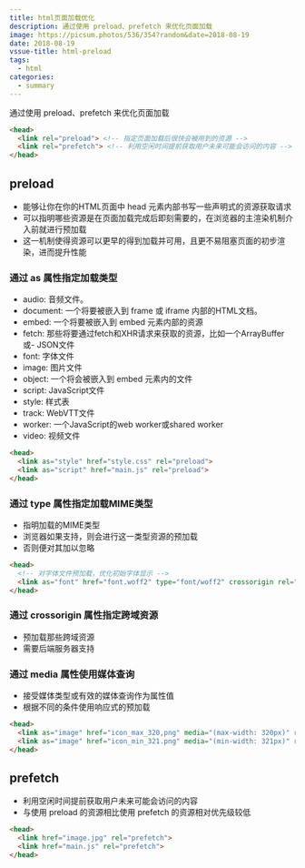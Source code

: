 ```yaml
---
title: html页面加载优化
description: 通过使用 preload、prefetch 来优化页面加载
image: https://picsum.photos/536/354?random&date=2018-08-19
date: 2018-08-19
vssue-title: html-preload
tags:
  - html
categories:
  - summary
---
```


通过使用 preload、prefetch 来优化页面加载

<!-- more -->

``` html
<head>
  <link rel="preload"> <!-- 指定页面加载后很快会被用到的资源 -->
  <link rel="prefetch"> <!-- 利用空闲时间提前获取用户未来可能会访问的内容 -->
</head>
```

## preload
- 能够让你在你的HTML页面中 head 元素内部书写一些声明式的资源获取请求
- 可以指明哪些资源是在页面加载完成后即刻需要的，在浏览器的主渲染机制介入前就进行预加载
- 这一机制使得资源可以更早的得到加载并可用，且更不易阻塞页面的初步渲染，进而提升性能

### 通过 as 属性指定加载类型
- audio: 音频文件。
- document: 一个将要被嵌入到 frame 或 iframe 内部的HTML文档。
- embed: 一个将要被嵌入到 embed 元素内部的资源
- fetch: 那些将要通过fetch和XHR请求来获取的资源，比如一个ArrayBuffer或- JSON文件
- font: 字体文件
- image: 图片文件
- object: 一个将会被嵌入到 embed 元素内的文件
- script: JavaScript文件
- style: 样式表
- track: WebVTT文件
- worker: 一个JavaScript的web worker或shared worker
- video: 视频文件
``` html
<head>
  <link as="style" href="style.css" rel="preload">
  <link as="script" href="main.js" rel="preload">
</head>
```

### 通过 type 属性指定加载MIME类型
- 指明加载的MIME类型
- 浏览器如果支持，则会进行这一类型资源的预加载
- 否则便对其加以忽略
``` html
<head>
  <!-- 对字体文件预加载，优化初始字体显示 -->
  <link as="font" href="font.woff2" type="font/woff2" crossorigin rel="preload">
</head>
```

### 通过 crossorigin 属性指定跨域资源
- 预加载那些跨域资源
- 需要后端服务器支持

### 通过 media 属性使用媒体查询
- 接受媒体类型或有效的媒体查询作为属性值
- 根据不同的条件使用响应式的预加载
``` html
<head>
  <link as="image" href="icon_max_320,png" media="(max-width: 320px)" rel="preload">
  <link as="image" href="icon_min_321.png" media="(min-width: 321px)" rel="preload">
</head>
```

## prefetch
- 利用空闲时间提前获取用户未来可能会访问的内容
- 与使用 preload 的资源相比使用 prefetch 的资源相对优先级较低
``` html
<head>
  <link href="image.jpg" rel="prefetch">
  <link href="main.js" rel="prefetch">
</head>
```